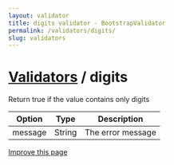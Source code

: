 ```yaml
---
layout: validator
title: digits validator - BootstrapValidator
permalink: /validators/digits/
slug: validators
---
```


# <a href="/validators/">Validators</a> / digits

Return true if the value contains only digits

Option  | Type   | Description
--------|--------|------------
message | String | The error message

<a href="https://github.com/nghuuphuoc/bootstrapvalidator/edit/gh-pages/validators/digits.md" class="btn btn-info">Improve this page</a>